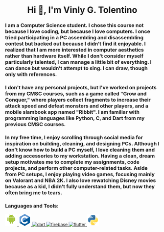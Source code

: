 <h1 align="center">Hi 👋, I'm Vinly G. Tolentino</h1>

<h3>I am a Computer Science student. I chose this course not because I love coding, but because I love computers. I once tried participating in a PC assembling and disassembling contest but backed out because I didn’t find it enjoyable. I realized that I am more interested in computer aesthetics rather than hardware itself. While I don't consider myself particularly talented, I can manage a little bit of everything. I can dance but wouldn’t attempt to sing. I can draw, though only with references.</h3>

<h3> I don't have any personal projects, but I've worked on projects from my CMSC courses, such as a game called "Grow and Conquer," where players collect fragments to increase their attack speed and defeat monsters and other players, and a mobile slambook app named "Ribbit". I am familiar with programming languages like Python, C, and Dart from my previous CMSC courses. </h3>

<h3>In my free time, I enjoy scrolling through social media for inspiration on building, cleaning, and designing PCs. Although I don’t know how to build a PC myself, I love cleaning them and adding accessories to my workstation. Having a clean, dream setup motivates me to complete my assignments, code projects, and perform other computer-related tasks. Aside from PC setups, I enjoy playing video games, focusing mainly on Valorant and NBA 2K. I also love rewatching Disney movies because as a kid, I didn’t fully understand them, but now they often bring me to tears.</h3>



<h3 align="left">Languages and Tools:</h3>
<p align="left"> <a href="https://developer.android.com" target="_blank" rel="noreferrer"> <img src="https://raw.githubusercontent.com/devicons/devicon/master/icons/android/android-original-wordmark.svg" alt="android" width="40" height="40"/> </a> <a href="https://www.cprogramming.com/" target="_blank" rel="noreferrer"> <img src="https://raw.githubusercontent.com/devicons/devicon/master/icons/c/c-original.svg" alt="c" width="40" height="40"/> </a> <a href="https://dart.dev" target="_blank" rel="noreferrer"> <img src="https://www.vectorlogo.zone/logos/dartlang/dartlang-icon.svg" alt="dart" width="40" height="40"/> </a> <a href="https://firebase.google.com/" target="_blank" rel="noreferrer"> <img src="https://www.vectorlogo.zone/logos/firebase/firebase-icon.svg" alt="firebase" width="40" height="40"/> </a> <a href="https://flutter.dev" target="_blank" rel="noreferrer"> <img src="https://www.vectorlogo.zone/logos/flutterio/flutterio-icon.svg" alt="flutter" width="40" height="40"/> </a> <a href="https://www.python.org" target="_blank" rel="noreferrer"> <img src="https://raw.githubusercontent.com/devicons/devicon/master/icons/python/python-original.svg" alt="python" width="40" height="40"/> </a> </p>
